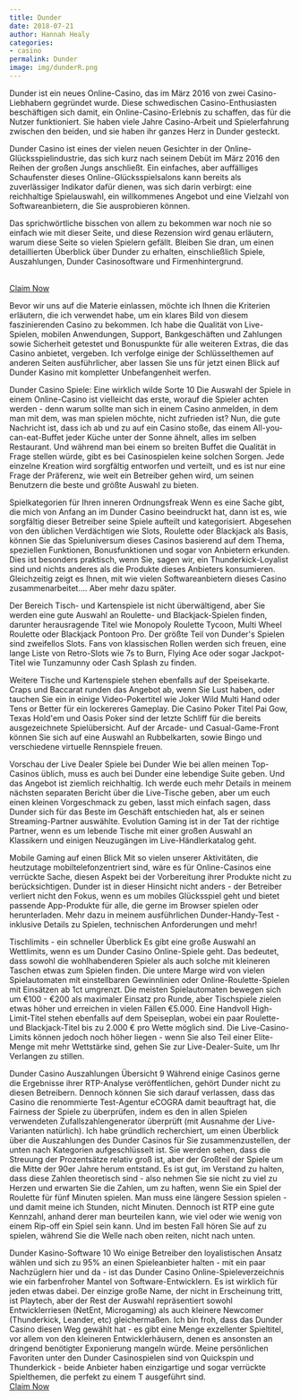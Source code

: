 ```yaml
---
title: Dunder
date: 2018-07-21
author: Hannah Healy
categories:
- casino
permalink: Dunder
image: img/dunderR.png
---
```




Dunder ist ein neues Online-Casino, das im März 2016 von zwei Casino-Liebhabern gegründet wurde. Diese schwedischen Casino-Enthusiasten beschäftigen sich damit, ein Online-Casino-Erlebnis zu schaffen, das für die Nutzer funktioniert. Sie haben viele Jahre Casino-Arbeit und Spielerfahrung zwischen den beiden, und sie haben ihr ganzes Herz in Dunder gesteckt.

Dunder Casino ist eines der vielen neuen Gesichter in der Online-Glücksspielindustrie, das sich kurz nach seinem Debüt im März 2016 den Reihen der großen Jungs anschließt. Ein einfaches, aber auffälliges Schaufenster dieses Online-Glücksspielsalons kann bereits als zuverlässiger Indikator dafür dienen, was sich darin verbirgt: eine reichhaltige Spielauswahl, ein willkommenes Angebot und eine Vielzahl von Softwareanbietern, die Sie ausprobieren können.  

Das sprichwörtliche bisschen von allem zu bekommen war noch nie so einfach wie mit dieser Seite, und diese Rezension wird genau erläutern, warum diese Seite so vielen Spielern gefällt. Bleiben Sie dran, um einen detaillierten Überblick über Dunder zu erhalten, einschließlich Spiele, Auszahlungen, Dunder Casinosoftware und Firmenhintergrund.

<br>
      <a href="{{ casino.a-link }}" class="btn btn-success btn-block">Claim Now</a>


Bevor wir uns auf die Materie einlassen, möchte ich Ihnen die Kriterien erläutern, die ich verwendet habe, um ein klares Bild von diesem faszinierenden Casino zu bekommen. Ich habe die Qualität von Live-Spielen, mobilen Anwendungen, Support, Bankgeschäften und Zahlungen sowie Sicherheit getestet und Bonuspunkte für alle weiteren Extras, die das Casino anbietet, vergeben. Ich verfolge einige der Schlüsselthemen auf anderen Seiten ausführlicher, aber lassen Sie uns für jetzt einen Blick auf Dunder Kasino mit kompletter Unbefangenheit werfen.

Dunder Casino Spiele: Eine wirklich wilde Sorte 10
Die Auswahl der Spiele in einem Online-Casino ist vielleicht das erste, worauf die Spieler achten werden - denn warum sollte man sich in einem Casino anmelden, in dem man mit dem, was man spielen möchte, nicht zufrieden ist? Nun, die gute Nachricht ist, dass ich ab und zu auf ein Casino stoße, das einem All-you-can-eat-Buffet jeder Küche unter der Sonne ähnelt, alles im selben Restaurant. Und während man bei einem so breiten Buffet die Qualität in Frage stellen würde, gibt es bei Casinospielen keine solchen Sorgen. Jede einzelne Kreation wird sorgfältig entworfen und verteilt, und es ist nur eine Frage der Präferenz, wie weit ein Betreiber gehen wird, um seinen Benutzern die beste und größte Auswahl zu bieten.

Spielkategorien für Ihren inneren Ordnungsfreak
Wenn es eine Sache gibt, die mich von Anfang an im Dunder Casino beeindruckt hat, dann ist es, wie sorgfältig dieser Betreiber seine Spiele aufteilt und kategorisiert. Abgesehen von den üblichen Verdächtigen wie Slots, Roulette oder Blackjack als Basis, können Sie das Spieluniversum dieses Casinos basierend auf dem Thema, speziellen Funktionen, Bonusfunktionen und sogar von Anbietern erkunden. Dies ist besonders praktisch, wenn Sie, sagen wir, ein Thunderkick-Loyalist sind und nichts anderes als die Produkte dieses Anbieters konsumieren. Gleichzeitig zeigt es Ihnen, mit wie vielen Softwareanbietern dieses Casino zusammenarbeitet.... Aber mehr dazu später.

Der Bereich Tisch- und Kartenspiele ist nicht überwältigend, aber Sie werden eine gute Auswahl an Roulette- und Blackjack-Spielen finden, darunter herausragende Titel wie Monopoly Roulette Tycoon, Multi Wheel Roulette oder Blackjack Pontoon Pro. Der größte Teil von Dunder's Spielen sind zweifellos Slots. Fans von klassischen Rollen werden sich freuen, eine lange Liste von Retro-Slots wie 7s to Burn, Flying Ace oder sogar Jackpot-Titel wie Tunzamunny oder Cash Splash zu finden.

Weitere Tische und Kartenspiele stehen ebenfalls auf der Speisekarte. Craps und Baccarat runden das Angebot ab, wenn Sie Lust haben, oder tauchen Sie ein in einige Video-Pokertitel wie Joker Wild Multi Hand oder Tens or Better für ein lockereres Gameplay. Die Casino Poker Titel Pai Gow, Texas Hold'em und Oasis Poker sind der letzte Schliff für die bereits ausgezeichnete Spielübersicht. Auf der Arcade- und Casual-Game-Front können Sie sich auf eine Auswahl an Rubbelkarten, sowie Bingo und verschiedene virtuelle Rennspiele freuen.

Vorschau der Live Dealer Spiele bei Dunder
Wie bei allen meinen Top-Casinos üblich, muss es auch bei Dunder eine lebendige Suite geben. Und das Angebot ist ziemlich reichhaltig. Ich werde euch mehr Details in meinem nächsten separaten Bericht über die Live-Tische geben, aber um euch einen kleinen Vorgeschmack zu geben, lasst mich einfach sagen, dass Dunder sich für das Beste im Geschäft entschieden hat, als er seinen Streaming-Partner auswählte. Evolution Gaming ist in der Tat der richtige Partner, wenn es um lebende Tische mit einer großen Auswahl an Klassikern und einigen Neuzugängen im Live-Händlerkatalog geht.

Mobile Gaming auf einen Blick
Mit so vielen unserer Aktivitäten, die heutzutage mobiltelefonzentriert sind, wäre es für Online-Casinos eine verrückte Sache, diesen Aspekt bei der Vorbereitung ihrer Produkte nicht zu berücksichtigen. Dunder ist in dieser Hinsicht nicht anders - der Betreiber verliert nicht den Fokus, wenn es um mobiles Glücksspiel geht und bietet passende App-Produkte für alle, die gerne im Browser spielen oder herunterladen. Mehr dazu in meinem ausführlichen Dunder-Handy-Test - inklusive Details zu Spielen, technischen Anforderungen und mehr!


Tischlimits - ein schneller Überblick
Es gibt eine große Auswahl an Wettlimits, wenn es um Dunder Casino Online-Spiele geht. Das bedeutet, dass sowohl die wohlhabenderen Spieler als auch solche mit kleineren Taschen etwas zum Spielen finden. Die untere Marge wird von vielen Spielautomaten mit einstellbaren Gewinnlinien oder Online-Roulette-Spielen mit Einsätzen ab 1ct umgrenzt. Die meisten Spielautomaten bewegen sich um €100 - €200 als maximaler Einsatz pro Runde, aber Tischspiele zielen etwas höher und erreichen in vielen Fällen €5.000. Eine Handvoll High-Limit-Titel stehen ebenfalls auf dem Speiseplan, wobei ein paar Roulette- und Blackjack-Titel bis zu 2.000 € pro Wette möglich sind. Die Live-Casino-Limits können jedoch noch höher liegen - wenn Sie also Teil einer Elite-Menge mit mehr Wettstärke sind, gehen Sie zur Live-Dealer-Suite, um Ihr Verlangen zu stillen.


Dunder Casino Auszahlungen Übersicht 9
Während einige Casinos gerne die Ergebnisse ihrer RTP-Analyse veröffentlichen, gehört Dunder nicht zu diesen Betreibern. Dennoch können Sie sich darauf verlassen, dass das Casino die renommierte Test-Agentur eCOGRA damit beauftragt hat, die Fairness der Spiele zu überprüfen, indem es den in allen Spielen verwendeten Zufallszahlengenerator überprüft (mit Ausnahme der Live-Varianten natürlich). Ich habe gründlich recherchiert, um einen Überblick über die Auszahlungen des Dunder Casinos für Sie zusammenzustellen, der unten nach Kategorien aufgeschlüsselt ist. Sie werden sehen, dass die Streuung der Prozentsätze relativ groß ist, aber der Großteil der Spiele um die Mitte der 90er Jahre herum entstand.
Es ist gut, im Verstand zu halten, dass diese Zahlen theoretisch sind - also nehmen Sie sie nicht zu viel zu Herzen und erwarten Sie die Zahlen, um zu haften, wenn Sie ein Spiel der Roulette für fünf Minuten spielen. Man muss eine längere Session spielen - und damit meine ich Stunden, nicht Minuten. Dennoch ist RTP eine gute Kennzahl, anhand derer man beurteilen kann, wie viel oder wie wenig von einem Rip-off ein Spiel sein kann. Und im besten Fall hören Sie auf zu spielen, während Sie die Welle nach oben reiten, nicht nach unten.

Dunder Kasino-Software 10
Wo einige Betreiber den loyalistischen Ansatz wählen und sich zu 95% an einen Spieleanbieter halten - mit ein paar Nachzüglern hier und da - ist das Dunder Casino Online-Spieleverzeichnis wie ein farbenfroher Mantel von Software-Entwicklern. Es ist wirklich für jeden etwas dabei. Der einzige große Name, der nicht in Erscheinung tritt, ist Playtech, aber der Rest der Auswahl repräsentiert sowohl Entwicklerriesen (NetEnt, Microgaming) als auch kleinere Newcomer (Thunderkick, Leander, etc) gleichermaßen. Ich bin froh, dass das Dunder Casino diesen Weg gewählt hat - es gibt eine Menge exzellenter Spieltitel, vor allem von den kleineren Entwicklerhäusern, denen es ansonsten an dringend benötigter Exponierung mangeln würde. Meine persönlichen Favoriten unter den Dunder Casinospielen sind von Quickspin und Thunderkick - beide Anbieter haben einzigartige und sogar verrückte Spielthemen, die perfekt zu einem T ausgeführt sind.
<br>
      <a href="{{ casino.a-link }}" class="btn btn-success btn-block">Claim Now</a>
